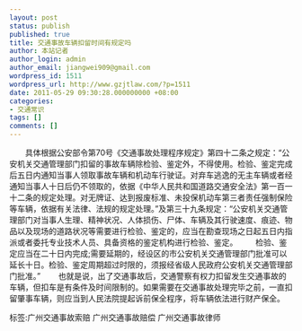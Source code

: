 ```yaml
---
layout: post
status: publish
published: true
title: 交通事故车辆扣留时间有规定吗
author: 本站记者
author_login: admin
author_email: jiangwei909@gmail.com
wordpress_id: 1511
wordpress_url: http://www.gzjtlaw.com/?p=1511
date: 2011-05-29 09:30:28.000000000 +08:00
categories:
- 交通常识
tags: []
comments: []
---
```

　　具体根据公安部令第70号《交通事故处理程序规定》第四十二条之规定：&ldquo;公安机关交通管理部门扣留的事故车辆除检验、鉴定外，不得使用。检验、鉴定完成后五日内通知当事人领取事故车辆和机动车行驶证。对弃车逃逸的无主车辆或者经通知当事人十日后仍不领取的，依据《中华人民共和国道路交通安全法》第一百一十二条的规定处理。对无牌证、达到报废标准、未投保机动车第三者责任强制保险等车辆，依据有关法律、法规的规定处理。&rdquo;及第三十九条规定：&ldquo;公安机关交通管理部门对当事人生理、精神状况、人体损伤、尸体、车辆及其行驶速度、痕迹、物品以及现场的道路状况等需要进行检验、鉴定的，应当在勘查现场之日起五日内指派或者委托专业技术人员、具备资格的鉴定机构进行检验、鉴定。 　　检验、鉴定应当在二十日内完成;需要延期的，经设区的市公安机关交通管理部门批准可以延长十日。检验、鉴定周期超过时限的，须报经省级人民政府公安机关交通管理部门批准。&rdquo; 　　也就是说，出了交通事故后，交通警察有权力扣留发生交通事故的车辆，但扣车是有条件及时间限制的。如果需要在交通事故处理完毕之前，一直扣留肇事车辆，则应当到人民法院提起诉前保全程序，将车辆依法进行财产保全。 标签:广州交通事故索赔 广州交通事故赔偿 广州交通事故律师
